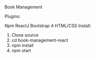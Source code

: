 Book Management

Plugins:

 Npm
 ReactJ
 Bootstrap 4
 HTML/CSS
Install:

1. Clone source
2. cd book-management-react
3. npm install
4. npm start
